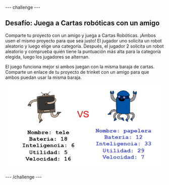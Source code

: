 \--- challenge \---

## Desafío: Juega a Cartas robóticas con un amigo

Comparte tu proyecto con un amigo y juega a Cartas Robóticas. ¡Ambos usen el mismo proyecto para que sea justo! El jugador uno solicita un robot aleatorio y luego elige una categoría. Después, el jugador 2 solicita un robot aleatorio y comprueba quién tiene la puntuación más alta para la categoría elegida, luego los jugadores se alternan.

El juego funciona mejor si ambos juegan con la misma baraja de cartas. Comparte un enlace de tu proyecto de trinket con un amigo para que ambos puedan usar la misma baraja.

![captura de pantalla](images/robotrumps-play.png)

\--- /challenge \---